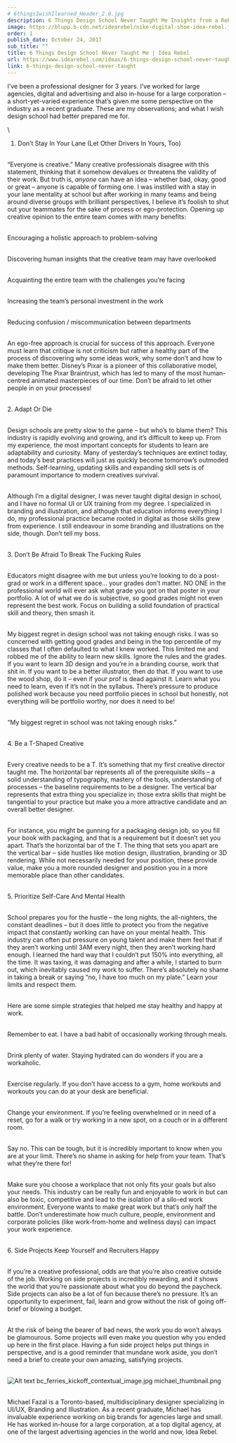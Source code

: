 ```yaml
---
# 6thingsIwishIlearned_Header_2.0.jpg
description: 6 Things Design School Never Taught Me Insights from a Rebel Designer
image: https://blupp.b-cdn.net/idearebel/nike-digital-shoe-idea-rebel.jpeg?quality=80&width=800
order: 1
publish_date: October 24, 2017
sub_title: ""
title: 6 Things Design School Never Taught Me | Idea Rebel
url: https://www.idearebel.com/ideas/6-things-design-school-never-taught/
link: 6-things-design-school-never-taught
---
```

I’ve been a professional designer for 3 years. I’ve worked for large agencies, digital and advertising and also in-house for a large corporation – a short-yet-varied experience that’s given me some perspective on the industry as a recent graduate. These are my observations; and what I wish design school had better prepared me for.

\
1. Don’t Stay In Your Lane (Let Other Drivers In Yours, Too)

\
“Everyone is creative.” Many creative professionals disagree with this statement, thinking that it somehow devalues or threatens the validity of their work. But truth is, *anyone* can have an idea – whether bad, okay, good or great – anyone is capable of forming one. I was instilled with a stay in your lane mentality at school but after working in many teams and being around diverse groups with brilliant perspectives, I believe it’s foolish to shut out your teammates for the sake of process or ego-protection. Opening up creative opinion to the entire team comes with many benefits:

\
Encouraging a holistic approach to problem-solving

\
Discovering human insights that the creative team may have overlooked

\
Acquainting the entire team with the challenges you’re facing

\
Increasing the team’s personal investment in the work

\
Reducing confusion / miscommunication between departments

\
An ego-free approach is crucial for success of this approach. Everyone must learn that critique is not criticism but rather a healthy part of the process of discovering why some ideas work, why some don’t and how to make them better. Disney’s Pixar is a pioneer of this collaborative model, developing The Pixar Braintrust, which has led to many of the most human-centred animated masterpieces of our time. Don’t be afraid to let other people in on your processes!

\
2. Adapt Or Die

\
Design schools are pretty slow to the game – but who’s to blame them? This industry is rapidly evolving and growing, and it’s difficult to keep up. From my experience, the most important concepts for students to learn are adaptability and curiosity. Many of yesterday’s techniques are extinct today, and today’s best practices will just as quickly become tomorrow’s outmoded methods. Self-learning, updating skills and expanding skill sets is of paramount importance to modern creatives survival.

\
Although I’m a digital designer, I was never taught digital design in school, and I have no formal UI or UX training from my degree. I specialized in branding and illustration, and although that education informs everything I do, my professional practice became rooted in digital as those skills grew from experience. I still endeavour in some branding and illustrations on the side, though. Don’t tell my boss.

\
3. Don’t Be Afraid To Break The Fucking Rules

\
Educators might disagree with me but unless you’re looking to do a post-grad or work in a different space… your grades don’t matter. NO ONE in the professional world will ever ask what grade you got on that poster in your portfolio. A lot of what we do is subjective, so good grades might not even represent the best work. Focus on building a solid foundation of practical skill and theory, then smash it.

\
My biggest regret in design school was not taking enough risks. I was so concerned with getting good grades and being in the top percentile of my classes that I often defaulted to what I knew worked. This limited me and robbed me of the ability to learn new skills. Ignore the rules and the grades. If you want to learn 3D design and you’re in a branding course, work that shit in. If you want to be a better illustrator, then do that. If you want to use the wood shop, do it – even if your prof is dead against it. Learn what you need to learn, even if it’s not in the syllabus. There’s pressure to produce polished work because you need portfolio pieces in school but honestly, not everything will be portfolio worthy, nor does it need to be!

\
“My biggest regret in school was not taking enough risks.”

\
4. Be a T-Shaped Creative

\
Every creative needs to be a T. It’s something that my first creative director taught me. The horizontal bar represents all of the prerequisite skills – a solid understanding of typography, mastery of the tools, understanding of processes – the baseline requirements to be a designer. The vertical bar represents that extra thing you specialize in; those extra skills that might be tangential to your practice but make you a more attractive candidate and an overall better designer.

\
For instance, you might be gunning for a packaging design job, so you fill your book with packaging, and that is a requirement but it doesn’t set you apart. That’s the horizontal bar of the T. The thing that sets you apart are the vertical bar – side hustles like motion design, illustration, branding or 3D rendering. While not necessarily needed for your position, these provide value, make you a more rounded designer and position you in a more memorable place than other candidates.

\
5. Prioritize Self-Care And Mental Health

\
School prepares you for the hustle – the long nights, the all-nighters, the constant deadlines – but it does little to protect you from the negative impact that constantly working can have on your mental health. This industry can often put pressure on young talent and make them feel that if they aren’t working until 3AM every night, then they aren’t working hard enough. I learned the hard way that I couldn’t put 150% into everything, all the time. It was taxing, it was damaging and after a while, I started to burn out, which inevitably caused my work to suffer. There’s absolutely no shame in taking a break or saying “no, I have too much on my plate.” Learn your limits and respect them.

\
Here are some simple strategies that helped me stay healthy and happy at work.

\
Remember to eat. I have a bad habit of occasionally working through meals.

\
Drink plenty of water. Staying hydrated can do wonders if you are a workaholic.

\
Exercise regularly. If you don’t have access to a gym, home workouts and workouts you can do at your desk are beneficial.

\
Change your environment. If you’re feeling overwhelmed or in need of a reset, go for a walk or try working in a new spot, on a couch or in a different room.

\
Say no. This can be tough, but it is incredibly important to know when you are at your limit. There’s no shame in asking for help from your team. That’s what they’re there for!

\
Make sure you choose a workplace that not only fits your goals but also your needs. This industry can be really fun and enjoyable to work in but can also be toxic, competitive and lead to the isolation of a silo-ed work environment. Everyone wants to make great work but that’s only half the battle. Don’t underestimate how much culture, people, environment and corporate policies (like work-from-home and wellness days) can impact your work experience.

\
6. Side Projects Keep Yourself and Recruiters Happy

\
If you’re a creative professional, odds are that you’re also creative outside of the job. Working on side projects is incredibly rewarding, and it shows the world that you’re passionate about what you do beyond the paycheck. Side projects can also be a lot of fun because there’s no pressure. It’s an opportunity to experiment, fail, learn and grow without the risk of going off-brief or blowing a budget.

\
At the risk of being the bearer of bad news, the work you do won’t always be glamourous. Some projects will even make you question why you ended up here in the first place. Having a fun side project helps put things in perspective, and is a good reminder that mundane work aside, you don’t need a brief to create your own amazing, satisfying projects.

\
![Alt text](https://blupp.b-cdn.net/idearebel/nike-digital-shoe-idea-rebel.jpeg?quality=80&width=800?quality=80&width=800 "a title")
bc_ferries_kickoff_contextual_image.jpg
michael_thumbnail.png

\
Michael Fazal is a Toronto-based, multidisciplinary designer specializing in UI/UX, Branding and Illustration. As a recent graduate, Michael has invaluable experience working on big brands for agencies large and small. He has worked in-house for a large corporation, at a top digital agency, at one of the largest advertising agencies in the world and now, Idea Rebel.
